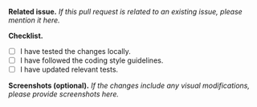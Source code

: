 **Related issue.**
*If this pull request is related to an existing issue, please mention it here.*

**Checklist.**
- [ ] I have tested the changes locally.
- [ ] I have followed the coding style guidelines.
- [ ] I have updated relevant tests.

**Screenshots (optional).**
*If the changes include any visual modifications, please provide screenshots here.*
